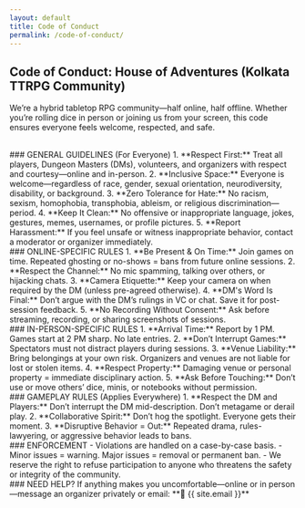 ```yaml
---
layout: default
title: Code of Conduct
permalink: /code-of-conduct/
---
```


## Code of Conduct: House of Adventures (Kolkata TTRPG Community)
We’re a hybrid tabletop RPG community—half online, half offline. Whether you’re rolling dice in person or joining us from your screen, this code ensures everyone feels welcome, respected, and safe.

<br>
### GENERAL GUIDELINES (For Everyone)
1. **Respect First:** Treat all players, Dungeon Masters (DMs), volunteers, and organizers with respect and courtesy—online and in-person.
2. **Inclusive Space:** Everyone is welcome—regardless of race, gender, sexual orientation, neurodiversity, disability, or background.
3. **Zero Tolerance for Hate:** No racism, sexism, homophobia, transphobia, ableism, or religious discrimination—period.
4. **Keep It Clean:** No offensive or inappropriate language, jokes, gestures, memes, usernames, or profile pictures.
5. **Report Harassment:** If you feel unsafe or witness inappropriate behavior, contact a moderator or organizer immediately.

<br>
### ONLINE-SPECIFIC RULES
1. **Be Present & On Time:** Join games on time. Repeated ghosting or no-shows = bans from future online sessions.
2. **Respect the Channel:** No mic spamming, talking over others, or hijacking chats.
3. **Camera Etiquette:** Keep your camera on when required by the DM (unless pre-agreed otherwise).
4. **DM's Word Is Final:** Don’t argue with the DM’s rulings in VC or chat. Save it for post-session feedback.
5. **No Recording Without Consent:** Ask before streaming, recording, or sharing screenshots of sessions.
 
<br>
### IN-PERSON-SPECIFIC RULES
1. **Arrival Time:** Report by 1 PM. Games start at 2 PM sharp. No late entries.
2. **Don’t Interrupt Games:** Spectators must not distract players during sessions.
3. **Venue Liability:** Bring belongings at your own risk. Organizers and venues are not liable for lost or stolen items.
4. **Respect Property:** Damaging venue or personal property = immediate disciplinary action.
5. **Ask Before Touching:** Don’t use or move others’ dice, minis, or notebooks without permission.

<br>
### GAMEPLAY RULES (Applies Everywhere)
1. **Respect the DM and Players:** Don’t interrupt the DM mid-description. Don’t metagame or derail play.
2. **Collaborative Spirit:** Don’t hog the spotlight. Everyone gets their moment.
3. **Disruptive Behavior = Out:** Repeated drama, rules-lawyering, or aggressive behavior leads to bans.

<br>
### ENFORCEMENT
- Violations are handled on a case-by-case basis.
- Minor issues = warning. Major issues = removal or permanent ban.
- We reserve the right to refuse participation to anyone who threatens the safety or integrity of the community.

<br>
### NEED HELP?
If anything makes you uncomfortable—online or in person—message an organizer privately or email:  
**📧 {{ site.email }}**

